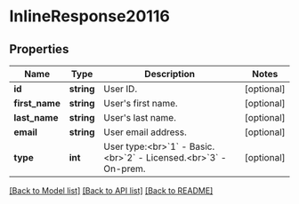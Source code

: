 # InlineResponse20116

## Properties
Name | Type | Description | Notes
------------ | ------------- | ------------- | -------------
**id** | **string** | User ID. | [optional] 
**first_name** | **string** | User&#39;s first name. | [optional] 
**last_name** | **string** | User&#39;s last name. | [optional] 
**email** | **string** | User email address. | [optional] 
**type** | **int** | User type:&lt;br&gt;&#x60;1&#x60; - Basic.&lt;br&gt;&#x60;2&#x60; - Licensed.&lt;br&gt;&#x60;3&#x60; - On-prem. | [optional] 

[[Back to Model list]](../README.md#documentation-for-models) [[Back to API list]](../README.md#documentation-for-api-endpoints) [[Back to README]](../README.md)


